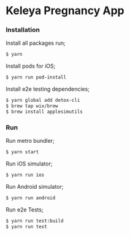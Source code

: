 # Keleya Pregnancy App 

### Installation

Install all packages run;
```bash
$ yarn
```
Install pods for iOS;
```bash
$ yarn run pod-install
```

Install e2e testing dependencies;
```bash
$ yarn global add detox-cli
$ brew tap wix/brew
$ brew install applesimutils
```

### Run

Run metro bundler;
```bash
$ yarn start
```

Run iOS simulator;
```bash
$ yarn run ios
```
Run Android simulator;
```bash
$ yarn run android
```

Run e2e Tests;
```bash
$ yarn run test:build
$ yarn run test
```






